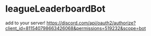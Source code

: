# leagueLeaderboardBot

add to your server! https://discord.com/api/oauth2/authorize?client_id=811540798663426068&permissions=519232&scope=bot
